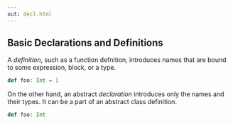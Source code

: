 ```yaml
---
out: decl.html
---
```


Basic Declarations and Definitions
----------------------------------

A _definition_, such as a function defnition, introduces names that are bound to some expression, block, or a type.

```scala
def foo: Int = 1
```

On the other hand, an abstract _declaration_ introduces only the names and their types. It can be a part of an abstract class definition.

```scala
def foo: Int
```
